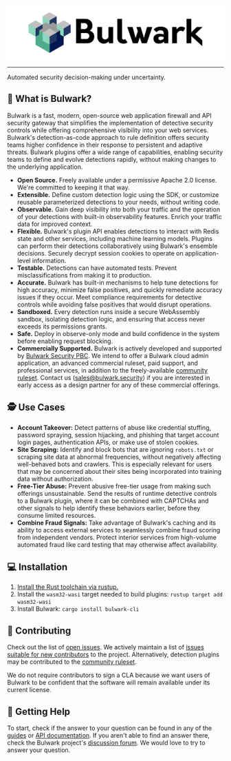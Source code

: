 [![Bulwark Logo](/docs/assets/bulwark-hero.png)](https://bulwark.security/)

---

Automated security decision-making under uncertainty.

## 🏰 What is Bulwark?

Bulwark is a fast, modern, open-source web application firewall and API security gateway that simplifies the
implementation of detective security controls while offering comprehensive visibility into your web services. Bulwark's
detection-as-code approach to rule definition offers security teams higher confidence in their response to persistent
and adaptive threats. Bulwark plugins offer a wide range of capabilities, enabling security teams to define and evolve
detections rapidly, without making changes to the underlying application.

- **Open Source.** Freely available under a permissive Apache 2.0 license. We're committed to keeping it that way.
- **Extensible.** Define custom detection logic using the SDK, or customize reusable parameterized detections to
    your needs, without writing code.
- **Observable.** Gain deep visibility into both your traffic and the operation of your detections with built-in
    observability features. Enrich your traffic data for improved context.
- **Flexible.** Bulwark's plugin API enables detections to interact with Redis state and other services, including
    machine learning models. Plugins can perform their detections collaboratively using Bulwark's ensemble decisions.
    Securely decrypt session cookies to operate on application-level information.
- **Testable.** Detections can have automated tests. Prevent misclassifications from making it to production.
- **Accurate.** Bulwark has built-in mechanisms to help tune detections for high accuracy, minimize false
    positives, and quickly remediate accuracy issues if they occur. Meet compliance requirements for detective controls
    while avoiding false positives that would disrupt operations.
- **Sandboxed.** Every detection runs inside a secure WebAssembly sandbox, isolating detection logic, and ensuring that
    access never exceeds its permissions grants.
- **Safe.** Deploy in observe-only mode and build confidence in the system before enabling request blocking.
- **Commercially Supported.** Bulwark is actively developed and supported by
    [Bulwark Security PBC](https://bulwark.security/). We intend to offer a Bulwark cloud admin application, an
    advanced commercial ruleset, paid support, and professional services, in addition to the freely-available
    [community ruleset](https://github.com/bulwark-security/bulwark-community-ruleset). Contact us
    ([sales@bulwark.security](mailto:sales@bulwark.security)) if you are interested in early access as a design partner
    for any of these commercial offerings.

## 🕵️ Use Cases

- **Account Takeover:** Detect patterns of abuse like credential stuffing, password spraying, session hijacking,
    and phishing that target account login pages, authentication APIs, or make use of stolen cookies.
- **Site Scraping:** Identify and block bots that are ignoring `robots.txt` or scraping site data at abnormal
    frequencies, without negatively affecting well-behaved bots and crawlers. This is especially relevant for
    users that may be concerned about their sites being incorporated into training data without authorization.
- **Free-Tier Abuse:** Prevent abusive free-tier usage from making such offerings unsustainable. Send the results
    of runtime detective controls to a Bulwark plugin, where it can be combined with CAPTCHAs and other signals
    to help identify these behaviors earlier, before they consume limited resources.
- **Combine Fraud Signals:** Take advantage of Bulwark's caching and its ability to access external services to
    seamlessly combine fraud scoring from independent vendors. Protect interior services from high-volume
    automated fraud like card testing that may otherwise affect availability.

## 💻 Installation

1. [Install the Rust toolchain via rustup.](https://www.rust-lang.org/tools/install)
2. Install the `wasm32-wasi` target needed to build plugins: `rustup target add wasm32-wasi`
3. Install Bulwark: `cargo install bulwark-cli`

## 💪 Contributing

Check out the list of [open issues](https://github.com/bulwark-security/bulwark/issues). We actively maintain a
list of [issues suitable for new contributors][good-first-issue] to the project. Alternatively, detection plugins
may be contributed to the [community ruleset](https://github.com/bulwark-security/bulwark-community-ruleset).

We do not require contributors to sign a CLA because we want users of Bulwark to be confident that the software will
remain available under its current license.

[good-first-issue]: https://github.com/bulwark-security/bulwark/issues?q=is%3Aissue+is%3Aopen+label%3A%22good+first+issue%22

## 🛟 Getting Help

To start, check if the answer to your question can be found in any of the [guides](https://docs.bulwark.security/guides)
or [API documentation](https://docs.bulwark.security/api). If you aren't able to find an answer there, check
the Bulwark project's [discussion forum](https://github.com/bulwark-security/bulwark/discussions). We would love to try
to answer your question.
